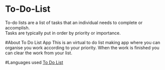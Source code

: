 # To-Do-List
To-do lists are a list of tasks that an individual needs to complete or accomplish. <br>
Tasks are typically put in order by priority or importance.<br>

#About To Do List App
This is an virtual to do list making app where you can organise you work according to your priority.
When the work is finished you can clear the work from your list.

#Languages used
[To Do List](https://sonianshika.github.io/To-Do-List-/)

